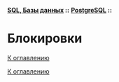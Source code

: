 **[SQL, Базы данных](../../README.md#sql-and-db) ::**
**[PostgreSQL](../../README.md#sql-and-db-postgresql) ::**
# Блокировки

<!--
ACCESS EXCLUSIVE
-->

[К оглавлению](../../README.md#sql-and-db-postgresql)



[К оглавлению](../../README.md#sql-and-db-postgresql)
